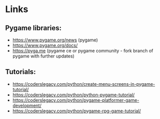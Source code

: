 # Links

## Pygame libraries:
- https://www.pygame.org/news (pygame)
- https://www.pygame.org/docs/
- https://pyga.me (pygame ce or pygame community - fork branch of pygame with further updates)

## Tutorials:

- https://coderslegacy.com/python/create-menu-screens-in-pygame-tutorial/
- https://coderslegacy.com/python/python-pygame-tutorial/
- https://coderslegacy.com/python/pygame-platformer-game-development/
- https://coderslegacy.com/python/pygame-rpg-game-tutorial/

